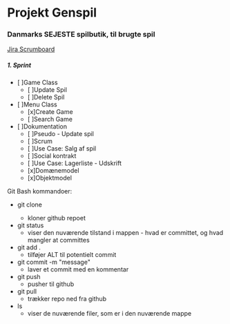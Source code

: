 # Projekt Genspil

### Danmarks SEJESTE spilbutik, til brugte spil

[Jira Scrumboard](https://edu-team-ttan1gf78r2g.atlassian.net/jira/software/projects/PG/boards/2)

##### 1. Sprint
- [ ]Game Class
  - [ ]Update Spil
  - [ ]Delete Spil
- [ ]Menu Class
  - [x]Create Game
  - [ ]Search Game
- [ ]Dokumentation
  - [ ]Pseudo - Update spil
  - [ ]Scrum
  - [ ]Use Case: Salg af spil
  - [ ]Social kontrakt
  - [ ]Use Case: Lagerliste - Udskrift
  - [x]Domænemodel
  - [x]Objektmodel

Git Bash kommandoer:

- git clone <URL>          
  - kloner github repoet
- git status               
  - viser den nuværende tilstand i mappen - hvad er committet, og hvad mangler at committes
- git add .                
  - tilføjer ALT til potentielt commit
- git commit -m "message"  
  - laver et commit med en kommentar
- git push                 
  - pusher til github
- git pull                 
  - trækker repo ned fra github
- ls                       
  - viser de nuværende filer, som er i den nuværende mappe


